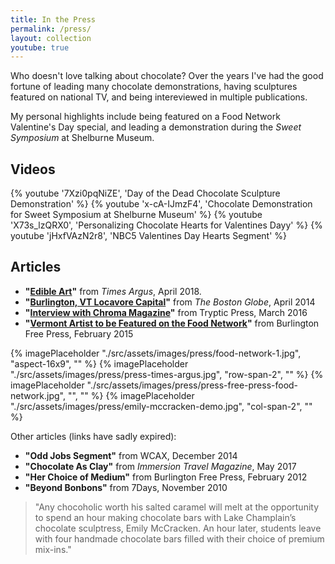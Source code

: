 ```yaml
---
title: In the Press
permalink: /press/
layout: collection
youtube: true
---
```


Who doesn't love talking about chocolate? Over the years I've had the good fortune of leading many chocolate demonstrations, having sculptures featured on national TV, and being intereviewed in multiple publications.

My personal highlights include being featured on a Food Network Valentine's Day special, and leading a demonstration during the _Sweet Symposium_ at Shelburne Museum.

## Videos

<div class="media-grid">
{% youtube '7Xzi0pqNiZE', 'Day of the Dead Chocolate Sculpture Demonstration' %}
{% youtube 'x-cA-IJmzF4', 'Chocolate Demonstration for Sweet Symposium at Shelburne Museum' %}
{% youtube 'X73s_lzQRX0', 'Personalizing Chocolate Hearts for Valentines Dayy' %}
{% youtube 'jHxfVAzN2r8', 'NBC5 Valentines Day Hearts Segment' %}
</div>

## Articles

* **"[Edible Art](https://www.timesargus.com/pleased-to-meet-you-spa-creates-a-world-of-fantasy/article_0d3d7b03-81b5-5f92-8991-65e3686483b8.html)"** from _Times Argus_, April 2018.
* **"[Burlington, VT Locavore Capital](https://www.bostonglobe.com/lifestyle/travel/2014/04/19/hot-burlington-new-england-locavore-capital-revels-good-taste/hgrbGRu3Fee04xqd7eCN5N/story.html)"** from _The Boston Globe_, April 2014
* **"[Interview with Chroma Magazine](https://www.trypticpress.com/emccracken)"** from Tryptic Press, March 2016
* **"[Vermont Artist to be Featured on the Food Network](https://www.burlingtonfreepress.com/story/news/local/2015/02/01/chocolate-cuckoo-clock-appear-tv/22664593/)"** from Burlington Free Press, February 2015

<div class="media-grid">
{% imagePlaceholder "./src/assets/images/press/food-network-1.jpg", "aspect-16x9", "" %}
{% imagePlaceholder "./src/assets/images/press/press-times-argus.jpg", "row-span-2", "" %}
{% imagePlaceholder "./src/assets/images/press/press-free-press-food-network.jpg", "", "" %}
{% imagePlaceholder "./src/assets/images/press/emily-mccracken-demo.jpg", "col-span-2", "" %}
</div>

Other articles (links have sadly expired): 

* **"Odd Jobs Segment"** from WCAX, December 2014
* **"Chocolate As Clay"** from _Immersion Travel Magazine_, May 2017
* **"Her Choice of Medium"** from Burlington Free Press, February 2012
* **"Beyond Bonbons"** from 7Days, November 2010

> "Any chocoholic worth his salted caramel will melt at the opportunity to spend an hour making chocolate bars with Lake Champlain’s chocolate sculptress, Emily McCracken. An hour later, students leave with four handmade chocolate bars filled with their choice of premium mix-ins."

